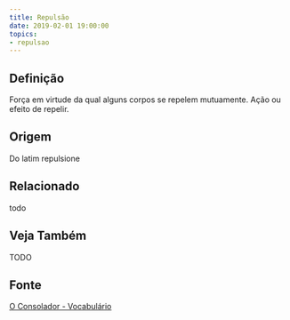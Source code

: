 ```yaml
---
title: Repulsão
date: 2019-02-01 19:00:00
topics:
- repulsao
---
```


## Definição
Força em virtude da qual alguns corpos se repelem mutuamente. Ação ou efeito de
repelir. 

## Origem
Do latim repulsione

## Relacionado
todo

## Veja Também
TODO

## Fonte
[O Consolador - Vocabulário](http://www.oconsolador.com.br/linkfixo/vocabulario/principal.html)
